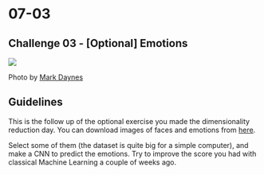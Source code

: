 # 07-03

## Challenge 03 - [Optional] Emotions

![](https://images.unsplash.com/photo-1442499470257-b9d4da617f83?ixlib=rb-1.2.1&ixid=eyJhcHBfaWQiOjEyMDd9&auto=format&fit=crop&w=1050&q=80)

Photo by [Mark Daynes](https://unsplash.com/photos/J6p8nfCEuS4)

## Guidelines

This is the follow up of the optional exercise you made the dimensionality reduction day. You can download images of faces and emotions from [here](https://www.kaggle.com/c/emotion-detection-from-facial-expressions).

Select some of them (the dataset is quite big for a simple computer), and make a CNN to predict the emotions. Try to improve the score you had with classical Machine Learning a couple of weeks ago.